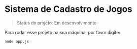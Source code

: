 # Sistema de Cadastro de Jogos

> Status do projeto: Em desenvolvimento

Para rodar esse projeto na sua máquina, por favor digite:

```
node app.js

```
